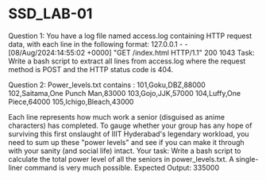 # SSD_LAB-01

Question 1:
You have a log file named access.log containing HTTP request data, with each line in the
following format:
127.0.0.1 - - [08/Aug/2024:14:55:02 +0000] "GET /index.html HTTP/1.1" 200 1043
Task: Write a bash script to extract all lines from access.log where the request method is POST
and the HTTP status code is 404.


Question 2:
Power_levels.txt contains :
101,Goku,DBZ,88000
102,Saitama,One Punch Man,83000
103,Gojo,JJK,57000
104,Luffy,One Piece,64000
105,Ichigo,Bleach,43000

Each line represents how much work a senior (disguised as anime characters) has completed.
To gauge whether your group has any hope of surviving this first onslaught of IIIT Hyderabad's
legendary workload, you need to sum up these "power levels" and see if you can make it
through with your sanity (and social life) intact.
Your task: Write a bash script to calculate the total power level of all the seniors in
power_levels.txt. A single-liner command is very much possible.
Expected Output: 335000
